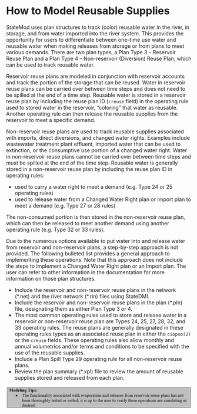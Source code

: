 # How to Model Reusable Supplies #

StateMod uses plan structures to track (color) reusable water in the river, in storage, and from water imported into the river system. 
This provides the opportunity for users to differentiate between one-time use water and reusable water when making releases from storage 
or from plans to meet various demands. There are two plan types, a Plan Type 3 – Reservoir Reuse Plan and a Plan Type 4 – Non-reservoir 
(Diversion) Reuse Plan, which can be used to track reusable water.  

Reservoir reuse plans are modeled in conjunction with reservoir accounts and track the portion of the storage that can be reused. 
Water in reservoir reuse plans can be carried over between time steps and does not need to be spilled at the end of a time step. 
Reusable water is stored in a reservoir reuse plan by including the reuse plan ID (`creuse` field)  in the operating rule used to stored 
water in the reservoir, “coloring” that water as reusable. Another operating rule can then release the reusable supplies from the reservoir 
to meet a specific demand.  

Non-reservoir reuse plans are used to track reusable supplies associated with imports, direct diversions, and changed water rights. 
Examples include wastewater treatment plant effluent, imported water that can be used to extinction, or the consumptive use portion of 
a changed water right.  Water in non-reservoir reuse plans cannot be carried over between time steps and must be spilled at the end of 
the time step. Reusable water is generally stored in a non-reservoir reuse plan by including the reuse plan ID in operating rules:

* used to carry a water right to meet a demand (e.g. Type 24 or 25 operating rules)
* used to release water from a Changed Water Right plan or Import plan to meet a demand (e.g. Type 27 or 28 rules)

The non-consumed portion is then stored in the non-reservoir reuse plan, which can then be released to meet another demand using another 
operating rule (e.g. Type 32 or 33 rules).  

Due to the numerous options available to put water into and release water from reservoir and non-reservoir plans, a step-by-step approach 
is not provided. The following bulleted list provides a general approach to implementing these operations. Note that this approach does 
not include the steps to implement a Changed Water Right plan or an Import plan. The user can refer to other information in the documentation 
for more information on those plan structures.

* Include the reservoir and non-reservoir reuse plans in the network (\*.net) and the river network (\*.rin) files using StateDMI.
* Include the reservoir and non-reservoir reuse plans in the plan (\*.pln) file, designating them as either Plan Type 3 or 4.
* The most common operating rules used to store and release water in a reservoir or non-reservoir reuse plan are Types 24, 25, 27, 28, 32, 
and 33 operating rules. The reuse plans are generally designated in these operating rules types as an associated reuse plan in either the 
`ciopso(2)` or the `creuse` fields. These operating rules also allow monthly and annual volumetrics and/or terms and conditions to be specified 
with the use of the reusable supplies.
* Include a Plan Spill Type 29 operating rule for all non-reservoir reuse plans.
* Review the plan summary (\*.xpl) file to review the amount of reusable supplies stored and released from each plan.

<a name="modelingtip12"></a>
![modelingtip12](modelingtip12.PNG)